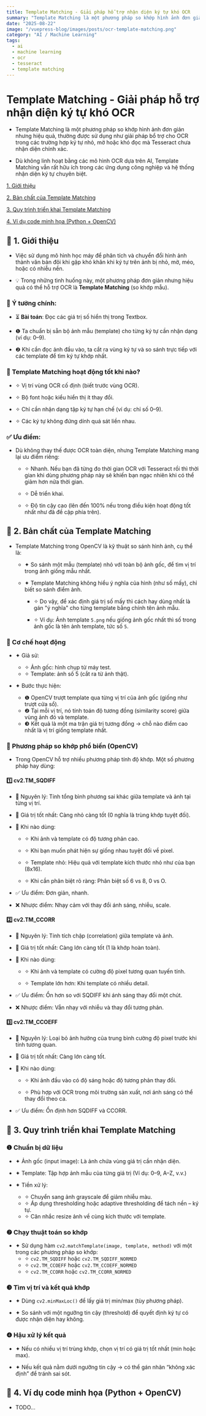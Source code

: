 ```yaml
---
title: Template Matching - Giải pháp hỗ trợ nhận diện ký tự khó OCR
summary: "Template Matching là một phương pháp so khớp hình ảnh đơn giản nhưng hiệu quả, thường được sử dụng như giải pháp bổ trợ cho OCR trong các trường hợp khó nhận diện chính xác."
date: "2025-08-22"
image: "/vuepress-blog/images/posts/ocr-template-matching.png"
category: "AI / Machine Learning"
tags:
  - ai
  - machine learning
  - ocr
  - tesseract
  - template matching
---
```


# Template Matching - Giải pháp hỗ trợ nhận diện ký tự khó OCR

- Template Matching là một phương pháp so khớp hình ảnh đơn giản nhưng hiệu quả, thường được sử dụng như giải pháp bổ trợ cho OCR trong các trường hợp ký tự nhỏ, mờ hoặc khó đọc mà Tesseract chưa nhận diện chính xác.

- Dù không linh hoạt bằng các mô hình OCR dựa trên AI, Template Matching vẫn rất hữu ích trong các ứng dụng công nghiệp và hệ thống nhận diện ký tự chuyên biệt.

[1. Giới thiệu](#1)

[2. Bản chất của Template Matching](#2)

[3. Quy trình triển khai Template Matching](#3)

[4. Ví dụ code minh họa (Python + OpenCV)](#4)

<a name="1"></a>

## 📌 1. Giới thiệu

- Việc sử dụng mô hình học máy để phân tích và chuyển đổi hình ảnh thành văn bản đôi khi gặp khó khăn khi ký tự trên ảnh bị nhỏ, mờ, méo, hoặc có nhiễu nền.

- 💡 Trong những tình huống này, một phương pháp đơn giản nhưng hiệu quả có thể hỗ trợ OCR là **Template Matching** (so khớp mẫu).

### 🎯 Ý tưởng chính:

- ⏳ **Bài toán**: Đọc các giá trị số hiển thị trong Textbox.

- ❶ Ta chuẩn bị sẵn bộ ảnh mẫu (template) cho từng ký tự cần nhận dạng (ví dụ: 0–9).

- ❷ Khi cần đọc ảnh đầu vào, ta cắt ra vùng ký tự và so sánh trực tiếp với các template để tìm ký tự khớp nhất.

### 👀 Template Matching hoạt động tốt khi nào?

- ✧ Vị trí vùng OCR cố định (biết trước vùng OCR).

- ✧ Bộ font hoặc kiểu hiển thị ít thay đổi.

- ✧ Chỉ cần nhận dạng tập ký tự hạn chế (ví dụ: chỉ số 0–9).

- ✧ Các ký tự không đứng dính quá sát liền nhau.

### ✅ Ưu điểm:

- Dù không thay thế được OCR toàn diện, nhưng Template Matching mang lại ưu điểm riêng:

  - ✧ Nhanh. Nếu bạn đã từng đo thời gian OCR với Tesseract rồi thì thời gian khi dùng phương pháp này sẽ khiến bạn ngạc nhiên khi có thể giảm hơn nửa thời gian.

  - ✧ Dễ triển khai.

  - ✧ Độ tin cậy cao (lên đến 100% nếu trong điều kiện hoạt động tốt nhất như đã đề cập phía trên).

<a name="2"></a>

## 📌 2. Bản chất của Template Matching

- Template Matching trong OpenCV là kỹ thuật so sánh hình ảnh, cụ thể là:

  - ✦ So sánh một mẫu (template) nhỏ với toàn bộ ảnh gốc, để tìm vị trí trong ảnh giống mẫu nhất.

  - ✦ Template Matching không hiểu ý nghĩa của hình (như số mấy), chỉ biết so sánh điểm ảnh.

    - ✧ Do vậy, để xác định giá trị số mấy thì cách hay dùng nhất là gán "ý nghĩa" cho từng template bằng chính tên ảnh mẫu.

    - ✧ Ví dụ: Ảnh template `5.png` nếu giống ảnh gốc nhất thì số trong ảnh gốc là tên ảnh template, tức số `5`.

### 🧠 Cơ chế hoạt động

- ✦ Giả sử:

  - ✧ Ảnh gốc: hình chụp từ máy test.
  - ✧ Template: ảnh số 5 (cắt ra từ ảnh thật).

- ✦ Bước thực hiện:
  - ❶ OpenCV trượt template qua từng vị trí của ảnh gốc (giống như trượt cửa sổ).
  - ❷ Tại mỗi vị trí, nó tính toán độ tương đồng (similarity score) giữa vùng ảnh đó và template.
  - ❸ Kết quả là một ma trận giá trị tương đồng → chỗ nào điểm cao nhất là vị trí giống template nhất.

### 🚀 Phương pháp so khớp phổ biến (OpenCV)

- Trong OpenCV hỗ trợ nhiều phương pháp tính độ khớp. Một số phương pháp hay dùng:

#### 1️⃣ cv2.TM_SQDIFF

- 🧠 Nguyên lý: Tính tổng bình phương sai khác giữa template và ảnh tại từng vị trí.

- 🎯 Giá trị tốt nhất: Càng nhỏ càng tốt (0 nghĩa là trùng khớp tuyệt đối).

- 👀 Khi nào dùng:

    - ✧ Khi ảnh và template có độ tương phản cao.

    - ✧ Khi bạn muốn phát hiện sự giống nhau tuyệt đối về pixel.

    - ✧ Template nhỏ: Hiệu quả với template kích thước nhỏ như của bạn (8x16).

    - ✧ Khi cần phân biệt rõ ràng: Phân biệt số 6 vs 8, 0 vs O.

- ✅ Ưu điểm: Đơn giản, nhanh.

- ❌ Nhược điểm: Nhạy cảm với thay đổi ánh sáng, nhiễu, scale.

#### 2️⃣ cv2.TM_CCORR

- 🧠 Nguyên lý: Tính tích chập (correlation) giữa template và ảnh.

- 🎯 Giá trị tốt nhất: Càng lớn càng tốt (1 là khớp hoàn toàn).

- 👀 Khi nào dùng:

    - ✧ Khi ảnh và template có cường độ pixel tương quan tuyến tính.

    - ✧ Template lớn hơn: Khi template có nhiều detail.

- ✅ Ưu điểm: Ổn hơn so với SQDIFF khi ánh sáng thay đổi một chút.

- ❌ Nhược điểm: Vẫn nhạy với nhiễu và thay đổi tương phản.

#### 3️⃣ cv2.TM_CCOEFF

- 🧠 Nguyên lý: Loại bỏ ảnh hưởng của trung bình cường độ pixel trước khi tính tương quan.

- 🎯 Giá trị tốt nhất: Càng lớn càng tốt.

- 👀 Khi nào dùng:

    - ✧ Khi ảnh đầu vào có độ sáng hoặc độ tương phản thay đổi.

    - ✧ Phù hợp với OCR trong môi trường sản xuất, nơi ánh sáng có thể thay đổi theo ca.

- ✅ Ưu điểm: Ổn định hơn SQDIFF và CCORR.

<a name="3"></a>

## 📌 3. Quy trình triển khai Template Matching

### ❶ Chuẩn bị dữ liệu
- ✦ Ảnh gốc (input image): Là ảnh chứa vùng giá trị cần nhận diện.

- ✦ Template: Tập hợp ảnh mẫu của từng giá trị (Ví dụ: 0–9, A–Z, v.v.)

- ✦ Tiền xử lý:
    - ✧ Chuyển sang ảnh grayscale để giảm nhiễu màu.
    - ✧ Áp dụng thresholding hoặc adaptive thresholding để tách nền – ký tự.
    - ✧ Cân nhắc resize ảnh về cùng kích thước với template.

### ❷ Chạy thuật toán so khớp
- ✦ Sử dụng hàm `cv2.matchTemplate(image, template, method)` với một trong các phương pháp so khớp:
  - ✧ `cv2.TM_SQDIFF` hoặc `cv2.TM_SQDIFF_NORMED`
  - ✧ `cv2.TM_CCOEFF` hoặc `cv2.TM_CCOEFF_NORMED`
  - ✧ `cv2.TM_CCORR` hoặc `cv2.TM_CCORR_NORMED`

### ❸ Tìm vị trí và kết quả khớp
- ✦ Dùng `cv2.minMaxLoc()` để lấy giá trị min/max (tùy phương pháp).

- ✦ So sánh với một ngưỡng tin cậy (threshold) để quyết định ký tự có được nhận diện hay không.

### ❹ Hậu xử lý kết quả
- ✦ Nếu có nhiều vị trí trùng khớp, chọn vị trí có giá trị tốt nhất (min hoặc max).

- ✦ Nếu kết quả nằm dưới ngưỡng tin cậy → có thể gán nhãn “không xác định” để tránh sai sót.

<a name="4"></a>

## 📌 4. Ví dụ code minh họa (Python + OpenCV)
- TODO...
